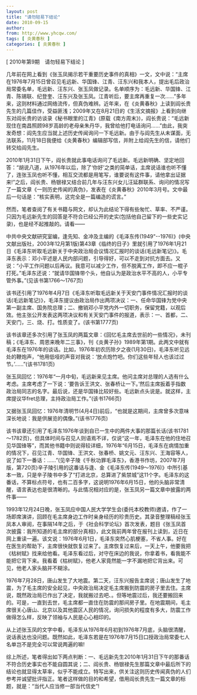 ```yaml
---
layout: post
title: "请勿轻易下结论"
date: 2010-09-15
author: 
from: http://www.yhcqw.com/
tags: [ 炎黄春秋 ]
categories: [ 炎黄春秋 ]
---
```



[ 2010年第9期　请勿轻易下结论 ]


几年前在网上看到《张玉凤揭示若干重要历史事件的真相》一文，文中说：“主席在1976年7月15日曾召见毛远新、华国锋、江青、汪东兴和我本人，提出毛后政治局常委名单，毛远新、汪东兴、张玉凤做记录。名单顺序为：毛远新、华国锋、江青、陈锡联、纪登奎、汪东兴及张玉凤。江青听后，要主席再重复一次……”多年来，这则材料通过网络流传，但真伪难辨。近年来，在《炎黄春秋》上读到阎长贵先生的几篇佳作，受益匪浅；2009年又在8月21日的《生活文摘报》上看到向继东对阎长贵的访谈录《秘书眼里的江青》(原载《南方周末》)，阎长贵说：“毛远新现住在南昌照顾98岁高龄的老母亲朱丹华，我曾给他打电话询问……”由此，我突发奇想：阎先生应当就上述历史传闻询问一下毛远新。由于与阎先生从未谋面，无法联系，11月18日我便给《炎黄春秋》编辑部写信，并附上给阎先生的信，请他们转交给阎先生。


2010年1月31日下午，阎长贵就此事电话询问了毛远新。毛远新明确、坚定地回答：“胡说八道，从1976年以后，除了‘你好’之类的简单话，主席说话谁也听不懂了，连张玉凤也听不懂，相互交流都是用笔写，谁要说有这件事，请他拿出证据来!”之后，阎长贵、杨银禄又结合前几年与汪东兴女儿汪延群联系、询问的情况写了一篇文章《一则历史传闻的真伪》，发表在《炎黄春秋》2010年3月号。文中最后一句话是：“核实表明，这完全是一篇编造的谎言。”


然而，笔者查阅了有关书籍与网文，却认为此结论下得有些匆忙、草率、不严谨。只因为毛远新先生的回答是不符合已经公开的史实(包括他自己留下的一些史实记录)，也是经不起推敲的。请看——


中共中央文献研究室编，逢先知、金冲及主编的《毛泽东传(1949"--1976)》(中央文献出版社，2003年12月第1版)第43章《临终的日子》里就引用了1976年1月21日《毛泽东听取毛远新关于中央政治局会议情况汇报时的谈话(毛远新笔记)》。毛泽东表示：邓小平述是人民内部问题，引导得好，可以不走到对抗方面去。又说：“小平工作问题以后再议。我意可以减少工作，但不脱离工作，即不应一棍子打死。”毛泽东还说：“就请华国锋带个头，他自认为是政治水平不高的人，小平专管外事。”(见该书第1766～1767页)


该书还引用了1976年4月7日《毛泽东听取毛远新关于天安门事件情况汇报时的谈话(毛远新笔记)》，毛泽东提议由政治局作出两项决议：一、任命华国锋为党中央第一副主席、国务院总理；二、撤销邓小平党内外一切职务，保留党籍，以观后效。他主张公开发表这两项决议和有关天安门事件的报道，表示：一、首都，二、天安门，三、烧、打。性质变了。(该书第1777页)


该书该章还多次引用了张玉凤的两篇文章：《回忆毛主席去世前的一些情况》，未刊稿；《毛泽东、周恩来晚年二三事》，刊《炎黄子孙》1989年第1期。此两文中就有毛泽东在1976年的谈话。比如，1976年初农历除夕之夜(1月30日)，毛泽东听见远处的鞭炮声，“他用低哑的声音对我说：‘放点炮竹吧。你们这些年轻人也该过过节。’……”(该书1781页)


张玉凤回忆：1976年“一月中旬，毛远新来见主席。他问主席对总理的人选有什么考虑。主席考虑了一下说：‘要告诉王洪文、张春桥让一下。’然后主席扳着手指数政治局同志的名字。最后说，还是华国锋比较好些。毛远新点头说是。就这样，主席提议华fret总理，主持政治局工作。”(该书1766页)

又据张玉凤回忆：1976年清明节(4月4日)前后，“也就是这期间，主席曾多次意味深长地说：我是供展览的偶像。”(该书1776页)


该书该章还引用了毛泽东1976年谈到自已一生中的两件大事的那篇长话(该书1781～1782页)，但具体时间与召见人则语焉不详，仅说“这一年，毛泽东在他的住地召见华国锋等”，而其他书籍中则说得较详细，1976年“6月15日，毛泽东在病情加重的情况下，召见江青、华国锋、王洪文、张春桥、姚文元、汪东兴、王海容等人，说了如下一番话：……”(见辛子陵《千秋功罪毛泽东》，香港书作坊，2007年7月版，第720页)辛子陵引用的这番话与逢、金《毛泽东传(1949～1976)》中所引基本一致，只是辛子陵书中多了“打进北京，总算进了紫禁城”这11个字。毛泽东的这番话，不算标点符号，也有二百多字，这说明1976年6月15日，他的头脑非常清醒，语言表达也是很清晰的。与此情况相对应的是，张玉凤另一篇文章中披露的两件事——


1993年12月24日晚，张玉凤应中国人民大学学生会(委托本校教师)邀请，作了一场即席演讲，回顾在毛主席身边工作时亲身经历的珍贵历史。其录音整理稿经张玉凤本人审阅，在事隔14年之后，于《社会科学论坛》首次发表，题目《张玉凤首次披露：我所知道的毛主席的部分真相》，此文我前两年曾在报刊上读到，近日在网上重读一遍。该文说：1976年6月1日，毛泽东突然心肌梗塞，不省人事。好在在医生的帮助下，主席很快就恢复过来了。主席恢复过来后，一天上午，他要我把《枯树赋》找来给他看。毛泽东看过后，对守在床边的我说，你拿着书，看我能不能把它背下来。我看着《枯树赋》，他老人家竟然能一字不漏地把它背出来。可见，他老人家头脑并不糊涂。


1976年7月28日，唐山发生了大地震。第二天，汪东兴报告主席说；唐山发生了地震，为了毛主席的安全起见，中央政治局决定毛主席搬到防震的房子里去住。主席说，既然政治局已作出了决定，我就搬过去吧、。但等地震过后，我还要搬回来的。可是，一直到去世，毛主席都一直住在防震的那间房子里。在地震期间，毛主席很关心唐山、北京以及其他震区人民的情况，询问损失的程度有多大，防震工作做得怎么样，反映了领袖与人民是心心相印的。


从上述张玉凤的文字中看，毛泽东从1976年6月初到1976年7月底，头脑很清醒，说话表达也没问题。既然如此，毛泽东若是在1976年7月15日口授政治局常委七人名单岂不是完全可以常说两遍的嘛!


综上所述，笔者得出如下两点判断：一、毛远新先生2010年1月31日下午的那番话不符合历史事实也不能自圆其说；二、阎长贵、杨银禄先生那篇文章中最后所下的结论也就显得太草率，似乎不能成立。特写出来，供关注这则历史传闻真伪的人们参考并诚望批评指正。笔者这样做的目的和希望，借用阎长贵先生一篇文章的标题，就是：“当代人应当修一部当代信史”!


